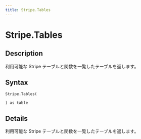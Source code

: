 ```yaml
---
title: Stripe.Tables
---
```


# Stripe.Tables


## Description

利用可能な Stripe テーブルと関数を一覧したテーブルを返します。


## Syntax

```powerquery
Stripe.Tables(

) as table
```


## Details

利用可能な Stripe テーブルと関数を一覧したテーブルを返します。


